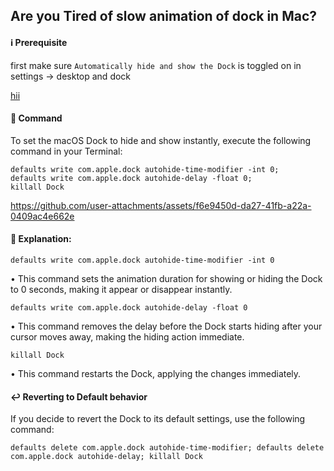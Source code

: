 ## Are you Tired of slow animation of dock in Mac?

#### ℹ️ Prerequisite
first make sure `Automatically hide and show the Dock` is toggled on in <br>settings -> desktop and dock 



[hii](https://github.com/user-attachments/assets/418f154b-4ea2-4e96-aa4c-f89fea86ab39)



#### 🤖 Command
To set the macOS Dock to hide and show instantly, execute the following command in your Terminal:
```
defaults write com.apple.dock autohide-time-modifier -int 0;
defaults write com.apple.dock autohide-delay -float 0;
killall Dock
```


https://github.com/user-attachments/assets/f6e9450d-da27-41fb-a22a-0409ac4e662e

#### 📄 Explanation:

`defaults write com.apple.dock autohide-time-modifier -int 0`

• This command sets the animation duration for showing or hiding the Dock to 0 seconds, making it appear or disappear instantly.

`defaults write com.apple.dock autohide-delay -float 0`

• This command removes the delay before the Dock starts hiding after your cursor moves away, making the hiding action immediate.

`killall Dock`

• This command restarts the Dock, applying the changes immediately.



#### ↩️ Reverting to Default behavior
If you decide to revert the Dock to its default settings, use the following command:
```
defaults delete com.apple.dock autohide-time-modifier; defaults delete com.apple.dock autohide-delay; killall Dock
```






